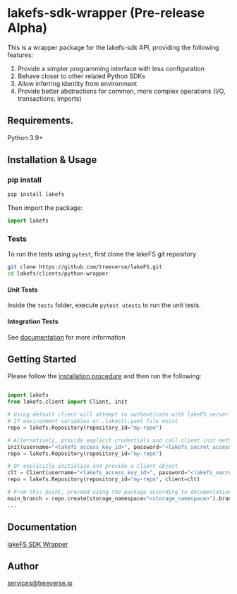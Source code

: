 # lakefs-sdk-wrapper (Pre-release Alpha)

This is a wrapper package for the lakefs-sdk API, providing the following features:
1. Provide a simpler programming interface with less configuration 
2. Behave closer to other related Python SDKs
3. Allow inferring identity from environment 
4. Provide better abstractions for common, more complex operations (I/O, transactions, imports)

## Requirements.

Python 3.9+

## Installation & Usage
### pip install

```sh
pip install lakefs
```

Then import the package:
```python
import lakefs
```

### Tests

To run the tests using `pytest`, first clone the lakeFS git repository

```sh
git clone https://github.com/treeverse/lakeFS.git
cd lakefs/clients/python-wrapper
```

#### Unit Tests

Inside the `tests` folder, execute `pytest utests` to run the unit tests.

#### Integration Tests

See [documentation](https://github.com/treeverse/lakeFS/blob/master/clients/python-wrapper/tests/integration/README.md) for more information

## Getting Started

Please follow the [installation procedure](#installation--usage) and then run the following:

```python

import lakefs
from lakefs.client import Client, init

# Using default client will attempt to authenticate with lakeFS server using configured credentials
# If environment variables or .lakectl.yaml file exist 
repo = lakefs.Repository(repository_id="my-repo")

# Alternatively, provide explicit credentials and call client init method, which will initialize the default client
init(username="<lakefs_access_key_id>", password="<lakefs_secret_access_key>", host="<lakefs_endpoint>")
repo = lakefs.Repository(repository_id="my-repo")

# Or explicitly initialize and provide a Client object 
clt = Client(username="<lakefs_access_key_id>", password="<lakefs_secret_access_key>", host="<lakefs_endpoint>")
repo = lakefs.Repository(repository_id="my-repo", client=clt)

# From this point, proceed using the package according to documentation
main_branch = repo.create(storage_namespace="<storage_namespace>").branch(branch_id="main")
...
```

## Documentation

[lakeFS SDK Wrapper](http://pydocs-wrapper.lakefs.io/) 

## Author

services@treeverse.io


